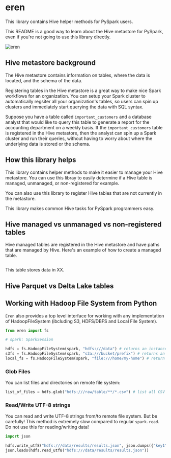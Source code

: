 # eren

This library contains Hive helper methods for PySpark users.

This README is a good way to learn about the Hive metastore for PySpark, even if you're not going to use this library directly.

![eren](https://github.com/MrPowers/eren/raw/main/images/eren.jpeg)

## Hive metastore background

The Hive metastore contains information on tables, where the data is located, and the schema of the data.

Registering tables in the Hive metastore is a great way to make nice Spark workflows for an organization.  You can setup your Spark cluster to automatically regsiter all your organization's tables, so users can spin up clusters and immediately start querying the data with SQL syntax.

Suppose you have a table called `important_customers` and a database analyst that would like to query this table to generate a report for the accounting department on a weekly basis.  If the `important_customers` table is registered in the Hive metastore, then the analyst can spin up a Spark cluster and run their queries, without having to worry about where the underlying data is stored or the schema.

## How this library helps

This library contains helper methods to make it easier to manage your Hive metastore.  You can use this libray to easily determine if a Hive table is managed, unmanaged, or non-registered for example.

You can also use this library to register Hive tables that are not currently in the metastore.

This library makes common Hive tasks for PySpark programmers easy.

## Hive managed vs unmanaged vs non-registered tables

Hive managed tables are registered in the Hive metastore and have paths that are managed by Hive.  Here's an example of how to create a managed table.

```python

```

This table stores data in XX.



## Hive Parquet vs Delta Lake tables

## Working with Hadoop File System from Python

`Eren` also provides a top level interface for working with any implementation of HadoopFileSystem (ibcluding S3, HDFS/DBFS and Local File System).

```python
from eren import fs

# spark: SparkSession

hdfs = fs.HadoopFileSystem(spark, "hdfs:///data") # returns an instance for access to HDFS
s3fs = fs.HadoopFileSystem(spark, "s3a:///bucket/prefix") # returns an instance for access to S3
local_fs = fs.HadoopFileSystem(spark, "file:///home/my-home") # return an instance for access to LocalFS
```

### Glob Files

You can list files and directories on remote file system:

```python
list_of_files = hdfs.glob("hdfs:///raw/table/**/*.csv") # list all CSV files recursively inside a folder on HDFS
```

### Read/Write UTF-8 strings

You can read and write UTF-8 strings from/to remote file system. But be carefully! This method is extremely slow compared to regular `spark.read`. Do not use this for reading/writing data!

```python
import json

hdfs.write_utf8("hdfs:///data/results/results.json", json.dumps({"key1": 1, "key2": 3}), mode="w")
json.loads(hdfs.read_utf8("hdfs:///data/results/results.json"))
```


